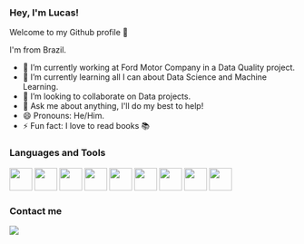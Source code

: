 ### Hey, I'm Lucas! 
Welcome to my Github profile 👋

I'm from Brazil.

- 🔭 I’m currently working at Ford Motor Company in a Data Quality project.
- 🌱 I’m currently learning all I can about Data Science and Machine Learning.
- 👯 I’m looking to collaborate on Data projects.
- 💬 Ask me about anything, I'll do my best to help!
- 😄 Pronouns: He/Him.
- ⚡ Fun fact: I love to read books 📚

### Languages and Tools

<img src="https://cdn.jsdelivr.net/gh/devicons/devicon/icons/git/git-original.svg" height="40" width="40" /> <img src="https://cdn.jsdelivr.net/gh/devicons/devicon/icons/github/github-original.svg" height="40" width="40" /> <img src="https://cdn.jsdelivr.net/gh/devicons/devicon/icons/python/python-original.svg" height="40" width="40" />
<img src="https://cdn.jsdelivr.net/gh/devicons/devicon/icons/tensorflow/tensorflow-original.svg" height="40" width="40" />
<img src="https://cdn.jsdelivr.net/gh/devicons/devicon/icons/html5/html5-original.svg" height="40" width="40" />
<img src="https://cdn.jsdelivr.net/gh/devicons/devicon/icons/css3/css3-original.svg" height="40" width="40" />
<img src="https://cdn.jsdelivr.net/gh/devicons/devicon/icons/javascript/javascript-original.svg" height="40" width="40"/>
<img src="https://cdn.jsdelivr.net/gh/devicons/devicon/icons/figma/figma-original.svg" height="40" width="40" />
<img src="https://cdn.jsdelivr.net/gh/devicons/devicon/icons/jira/jira-original.svg" height="40" width="40" />

### Contact me
<a href="https://www.linkedin.com/in/lucas-oliveirac" target="_blank"><img src="https://img.shields.io/badge/-LinkedIn-%230077B5?style=for-the-badge&logo=linkedin&logoColor=white" target="_blank"></a>   

